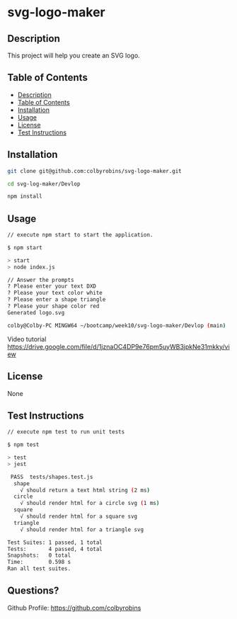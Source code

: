 # svg-logo-maker

  

## Description

This project will help you create an SVG logo.

## Table of Contents

* [Description](#Description)
* [Table of Contents](#table-of-contents)
* [Installation](#Installation)
* [Usage](#Usage)
* [License](#License)
* [Test Instructions](#test-instructions)


## Installation

```Bash
git clone git@github.com:colbyrobins/svg-logo-maker.git

cd svg-log-maker/Devlop

npm install

```

## Usage

```Bash
// execute npm start to start the application.

$ npm start

> start
> node index.js

// Answer the prompts
? Please enter your text DXD
? Please your text color white
? Please enter a shape triangle
? Please your shape color red
Generated logo.svg

colby@Colby-PC MINGW64 ~/bootcamp/week10/svg-logo-maker/Devlop (main)

```

Video tutorial  https://drive.google.com/file/d/1jznaOC4DP9e76pm5uyWB3jpkNe31mkky/view

## License

None

## Test Instructions

```Bash 
// execute npm test to run unit tests

$ npm test

> test
> jest

 PASS  tests/shapes.test.js
  shape
    √ should return a text html string (2 ms)
  circle
    √ should render html for a circle svg (1 ms)
  square
    √ should render html for a square svg
  triangle
    √ should render html for a triangle svg

Test Suites: 1 passed, 1 total
Tests:       4 passed, 4 total
Snapshots:   0 total
Time:        0.598 s
Ran all test suites.


```

## Questions?

Github Profile: <https://github.com/colbyrobins>

